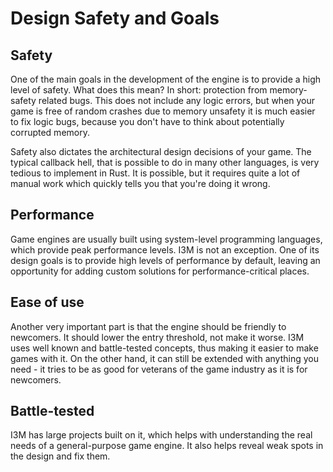 # Design Safety and Goals

## Safety

One of the main goals in the development of the engine is to provide a high level of safety. What does this mean?
In short: protection from memory-safety related bugs. This does not include any logic errors, but when your game is free
of random crashes due to memory unsafety it is much easier to fix logic bugs, because you don't have to think about
potentially corrupted memory.

Safety also dictates the architectural design decisions of your game. The typical callback hell, that is possible to do in
many other languages, is very tedious to implement in Rust. It is possible, but it requires quite a lot of manual work
which quickly tells you that you're doing it wrong.

## Performance

Game engines are usually built using system-level programming languages, which provide peak performance levels. I3M is not
an exception. One of its design goals is to provide high levels of performance by default, leaving an opportunity for
adding custom solutions for performance-critical places.

## Ease of use

Another very important part is that the engine should be friendly to newcomers. It should lower the entry threshold, not make
it worse. I3M uses well known and battle-tested concepts, thus making it easier to make games with it. On the other hand,
it can still be extended with anything you need - it tries to be as good for veterans of the game industry as it is for
newcomers.

## Battle-tested

I3M has large projects built on it, which helps with understanding the real needs of a general-purpose game engine. It also helps
reveal weak spots in the design and fix them.
